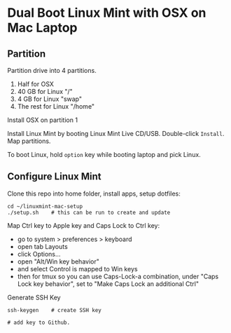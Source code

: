 # Dual Boot Linux Mint with OSX on Mac Laptop

## Partition

Partition drive into 4 partitions.

1. Half for OSX
2. 40 GB for Linux "/"
3. 4 GB for Linux "swap"
4. The rest for Linux "/home"

Install OSX on partition 1

Install Linux Mint by booting Linux Mint Live CD/USB. Double-click `Install`. Map partitions.

To boot Linux, hold `option` key while booting laptop and pick Linux.

## Configure Linux Mint

Clone this repo into home folder, install apps, setup dotfiles:

    cd ~/linuxmint-mac-setup
    ./setup.sh    # this can be run to create and update

Map Ctrl key to Apple key and Caps Lock to Ctrl key:

* go to system > preferences > keyboard
* open tab Layouts
* click Options...
* open "Alt/Win key behavior"
* and select Control is mapped to Win keys
* then for tmux so you can use Caps-Lock-a combination, under "Caps Lock key behavior", set to "Make Caps Lock an additional Ctrl"

Generate SSH Key

    ssh-keygen    # create SSH key

    # add key to Github.

